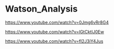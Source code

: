 # Watson_Analysis

https://www.youtube.com/watch?v=0Jmg6vRr8G4

https://www.youtube.com/watch?v=lGtCktIJ0Ew

https://www.youtube.com/watch?v=fI2J3iY4Jus
